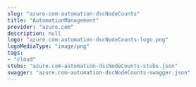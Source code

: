 ```yaml
---
slug: "azure-com-automation-dscNodeCounts"
title: "AutomationManagement"
provider: "azure.com"
description: null
logo: "azure.com-automation-dscNodeCounts-logo.png"
logoMediaType: "image/png"
tags:
- "cloud"
stubs: "azure.com-automation-dscNodeCounts-stubs.json"
swagger: "azure.com-automation-dscNodeCounts-swagger.json"
---
```

